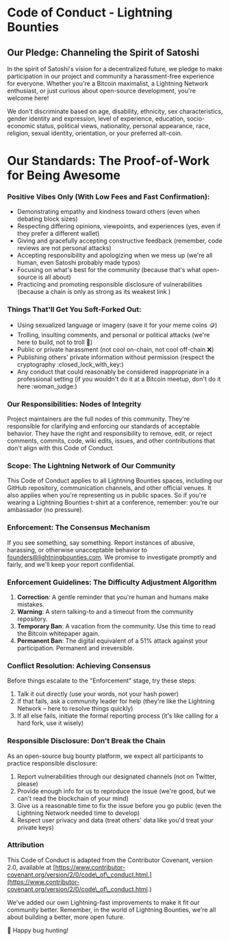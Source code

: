 # Code of Conduct - Lightning Bounties

## Our Pledge: Channeling the Spirit of Satoshi

In the spirit of Satoshi's vision for a decentralized future, we pledge to make participation in our project and community a harassment-free experience for everyone. Whether you're a Bitcoin maximalist, a Lightning Network enthusiast, or just curious about open-source development, you're welcome here!

We don't discriminate based on age, disability, ethnicity, sex characteristics, gender identity and expression, level of experience, education, socio-economic status, political views, nationality, personal appearance, race, religion, sexual identity, orientation, or your preferred alt-coin.

# Our Standards: The Proof-of-Work for Being Awesome

### Positive Vibes Only (With Low Fees and Fast Confirmation):

* Demonstrating empathy and kindness toward others (even when debating block sizes)
* Respecting differing opinions, viewpoints, and experiences (yes, even if they prefer a different wallet)
* Giving and gracefully accepting constructive feedback (remember, code reviews are not personal attacks)
* Accepting responsibility and apologizing when we mess up (we're all human, even Satoshi probably made typos)
* Focusing on what's best for the community (because that's what open-source is all about)
* Practicing and promoting responsible disclosure of vulnerabilities (because a chain is only as strong as its weakest link )

### Things That'll Get You Soft-Forked Out:

* Using sexualized language or imagery (save it for your meme coins :coin:)
* Trolling, insulting comments, and personal or political attacks (we're here to build, not to troll :troll:)
* Public or private harassment (not cool on-chain, not cool off-chain :x:)
* Publishing others' private information without permission (respect the cryptography :closed\_lock\_with\_key:)
* Any conduct that could reasonably be considered inappropriate in a professional setting (if you wouldn't do it at a Bitcoin meetup, don't do it here :woman\_judge:)

### Our Responsibilities: Nodes of Integrity

Project maintainers are the full nodes of this community. They're responsible for clarifying and enforcing our standards of acceptable behavior. They have the right and responsibility to remove, edit, or reject comments, commits, code, wiki edits, issues, and other contributions that don't align with this Code of Conduct.

### Scope: The Lightning Network of Our Community

This Code of Conduct applies to all Lightning Bounties spaces, including our GitHub repository, communication channels, and other official venues. It also applies when you're representing us in public spaces. So if you're wearing a Lightning Bounties t-shirt at a conference, remember: you're our ambassador (no pressure).

### Enforcement: The Consensus Mechanism

If you see something, say something. Report instances of abusive, harassing, or otherwise unacceptable behavior to [founders@lightningbounties.com](mailto:founders@lightningbounties.com). We promise to investigate promptly and fairly, and we'll keep your report confidential.

### Enforcement Guidelines: The Difficulty Adjustment Algorithm

1. **Correction**: A gentle reminder that you're human and humans make mistakes.
2. **Warning**: A stern talking-to and a timeout from the community repository.
3. **Temporary Ban**: A vacation from the community. Use this time to read the Bitcoin whitepaper again.
4. **Permanent Ban**: The digital equivalent of a 51% attack against your participation. Permanent and irreversible.

### Conflict Resolution: Achieving Consensus

Before things escalate to the "Enforcement" stage, try these steps:

1. Talk it out directly (use your words, not your hash power)
2. If that fails, ask a community leader for help (they're like the Lightning Network – here to resolve things quickly)
3. If all else fails, initiate the formal reporting process (it's like calling for a hard fork, use it wisely)

### Responsible Disclosure: Don't Break the Chain

As an open-source bug bounty platform, we expect all participants to practice responsible disclosure:

1. Report vulnerabilities through our designated channels (not on Twitter, please)
2. Provide enough info for us to reproduce the issue (we're good, but we can't read the blockchain of your mind)
3. Give us a reasonable time to fix the issue before you go public (even the Lightning Network needed time to develop)
4. Respect user privacy and data (treat others' data like you'd treat your private keys)

### Attribution

This Code of Conduct is adapted from the Contributor Covenant, version 2.0, available at [https://www.contributor-covenant.org/version/2/0/code\_of\_conduct.html.](https://www.contributor-covenant.org/version/2/0/code\_of\_conduct.html.)

We've added our own Lightning-fast improvements to make it fit our community better. Remember, in the world of Lightning Bounties, we're all about building a better, more open future.&#x20;

:dart: Happy bug hunting!&#x20;
